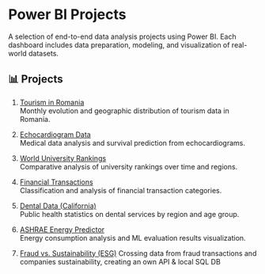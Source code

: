 # Power BI Projects

A selection of end-to-end data analysis projects using Power BI. Each dashboard includes data preparation, modeling, and visualization of real-world datasets.

## 📊 Projects

1. [Tourism in Romania](https://app.powerbi.com/view?r=eyJrIjoiMWJlZDIzOWEtZDIyNy00Y2NlLWI5NjktMTQ2MzdiMGRkYTQ2IiwidCI6ImJlNDY1NWRmLWFjNzMtNDAxZi1hN2FlLTE5OGMzYjcyZDBjNiIsImMiOjh9)  
   Monthly evolution and geographic distribution of tourism data in Romania.

2. [Echocardiogram Data](https://app.powerbi.com/view?r=eyJrIjoiMjQ1ODgwMWMtZDJlMi00YWFkLTgzNWItZDQ1YjA4YWZjZDU5IiwidCI6ImJlNDY1NWRmLWFjNzMtNDAxZi1hN2FlLTE5OGMzYjcyZDBjNiIsImMiOjh9)  
   Medical data analysis and survival prediction from echocardiograms.

3. [World University Rankings](https://app.powerbi.com/view?r=eyJrIjoiNzAyZGE2MzAtZDU1MS00YjA0LTllNTQtNzhiYmMzODdmNzc1IiwidCI6ImJlNDY1NWRmLWFjNzMtNDAxZi1hN2FlLTE5OGMzYjcyZDBjNiIsImMiOjh9)  
   Comparative analysis of university rankings over time and regions.

4. [Financial Transactions](https://app.powerbi.com/view?r=eyJrIjoiZGZkODRiMmYtMWRhOS00ODU3LWJhZWYtNGE5NzJhZjM2MzkyIiwidCI6ImJlNDY1NWRmLWFjNzMtNDAxZi1hN2FlLTE5OGMzYjcyZDBjNiIsImMiOjh9)  
   Classification and analysis of financial transaction categories.

5. [Dental Data (California)](https://app.powerbi.com/view?r=eyJrIjoiZDMxNDI4OWEtZTJhYi00YjlhLTg1YjQtZGMzNjE0OWE2M2VjIiwidCI6ImJlNDY1NWRmLWFjNzMtNDAxZi1hN2FlLTE5OGMzYjcyZDBjNiIsImMiOjh9)  
   Public health statistics on dental services by region and age group.

6. [ASHRAE Energy Predictor](https://app.powerbi.com/view?r=eyJrIjoiZDU3MDMzZTEtNDJmYy00NTBkLWIxNGMtMWZiNjBkNmU2NzhkIiwidCI6ImJlNDY1NWRmLWFjNzMtNDAxZi1hN2FlLTE5OGMzYjcyZDBjNiIsImMiOjh9)  
   Energy consumption analysis and ML evaluation results visualization.

7. [Fraud vs. Sustainability (ESG)](https://app.powerbi.com/reportEmbed?reportId=af519aa7-97f1-4b86-b0ba-7d7d4eabadcb&autoAuth=true&ctid=be4655df-ac73-401f-a7ae-198c3b72d0c6)
   Crossing data from fraud transactions and companies sustainability, creating an own API & local SQL DB
